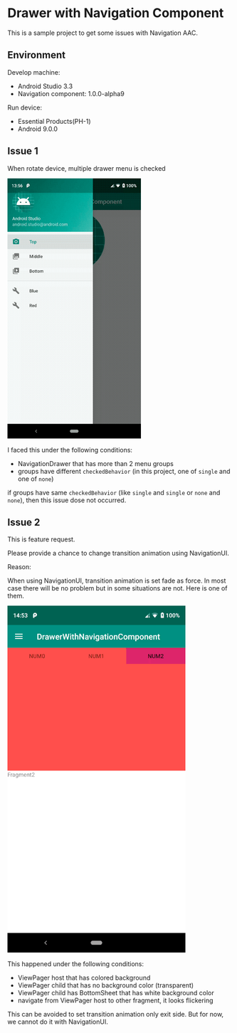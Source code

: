 Drawer with Navigation Component
===

This is a sample project to get some issues with Navigation AAC.

## Environment

Develop machine:

- Android Studio 3.3
- Navigation component: 1.0.0-alpha9

Run device:

- Essential Products(PH-1)
- Android 9.0.0

## Issue 1

When rotate device, multiple drawer menu is checked

![multiple item checked when rotating device](./multiple_item_checked_when_rotating.gif)

I faced this under the following conditions:

- NavigationDrawer that has more than 2 menu groups
- groups have different `checkedBehavior` (in this project, one of `single` and one of `none`)

if groups have same `checkedBehavior` (like `single` and `single` or `none` and `none`), then this issue dose not occurred. 

## Issue 2

This is feature request.

Please provide a chance to change transition animation using NavigationUI.

Reason:

When using NavigationUI, transition animation is set fade as force.
In most case there will be no problem but in some situations are not.
Here is one of them.

![looks flickering on navigation](./looks_flickering.gif)

This happened under the following conditions:

- ViewPager host that has colored background
- ViewPager child that has no background color (transparent)
- ViewPager child has BottomSheet that has white background color
- navigate from ViewPager host to other fragment, it looks flickering

This can be avoided to set transition animation only exit side.
But for now, we cannot do it with NavigationUI.

